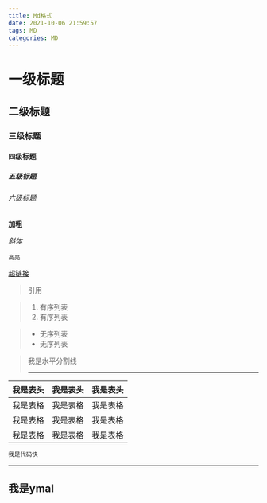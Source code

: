 ```yaml
---
title: Md格式
date: 2021-10-06 21:59:57
tags: MD
categories: MD
--- 
```


# 一级标题

## 二级标题

### 三级标题

#### 四级标题

##### 五级标题

###### 六级标题

**加粗**

*斜体*

`高亮`

[超链接](https://www.baidu.com/)

> 引用

> 1. 有序列表
> 2. 有序列表

> - 无序列表
> - 无序列表 

> 我是水平分割线
> 
> ---
| 我是表头 | 我是表头 | 我是表头 |
| -------- | -------- | -------- |
| 我是表格 | 我是表格 | 我是表格 |
| 我是表格 | 我是表格 | 我是表格 |
| 我是表格 | 我是表格 | 我是表格 |

```java
我是代码快
```

---
我是ymal
---

